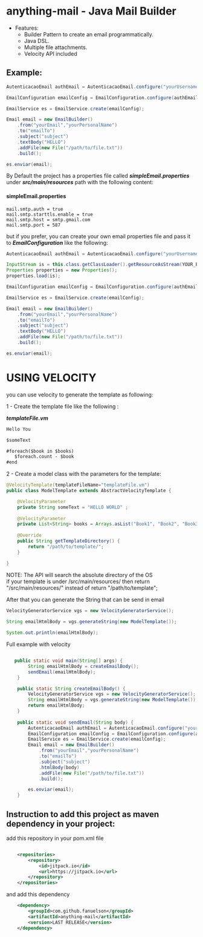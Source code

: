 anything-mail -  Java Mail Builder
===========


* Features:
  * Builder Pattern to create an email programmatically.
  * Java DSL.
  * Multiple file attachments.
  * Velocity API included


Example:
------
```java
AutenticacaoEmail authEmail = AutenticacaoEmail.configure("yourUsername", "yourPassword");

EmailConfiguration emailConfig = EmailConfiguration.configure(authEmail);

EmailService es = EmailService.create(emailConfig);

Email email = new EmailBuilder()
  	.from("yourEmail","yourPersonalName")
  	.to("emailTo")
  	.subject("subject")
  	.textBody("HELLO")
  	.addFile(new File("/path/to/file.txt"))
  	.build();

es.enviar(email);
```

By Default the project has a properties file called ***simpleEmail.properties*** under ***src/main/resources*** path with the following content:

#### simpleEmail.properties
```properties
mail.smtp.auth = true
mail.smtp.starttls.enable = true
mail.smtp.host = smtp.gmail.com
mail.smtp.port = 587
```

but if you prefer, you can create your own email properties file and pass it to ***EmailConfiguration*** like the following:

```java
AutenticacaoEmail authEmail = AutenticacaoEmail.configure("yourUsername", "yourPassword");

InputStream is = this.class.getClassLoader().getResourceAsStream(YOUR_EMAIL_PROPERTIES_FILE_NAME);
Properties properties = new Properties();
properties.load(is);

EmailConfiguration emailConfig = EmailConfiguration.configure(authEmail, properties);

EmailService es = EmailService.create(emailConfig);

Email email = new EmailBuilder()
  	.from("yourEmail","yourPersonalName")
  	.to("emailTo")
  	.subject("subject")
  	.textBody("HELLO")
  	.addFile(new File("/path/to/file.txt"))
  	.build();

es.enviar(email);
```

USING VELOCITY
===========

you can use velocity to generate the template as following:

 1 - Create the template file like the following :

***templateFile.vm***
```txt
Hello You

$someText

#foreach($book in $books)
   $foreach.count - $book 
#end


```

 2 - Create a model class with the parameters for the template:
```java
@VelocityTemplate(templateFileName="templateFile.vm")
public class ModelTemplate extends AbstractVelocityTemplate {

 	@VelocityParameter
 	private String someText = "HELLO WORLD" ;
 	
 	@VelocityParameter
 	private List<String> books = Arrays.asList("Book1", "Book2", "Book3") ;
 	
 	@Override
 	public String getTemplateDirectory() {
 		return "/path/to/template/";
 	}

}
```
NOTE: The API will search the absolute directory of the OS <br />
if your template is under /src/main/resources/ then return "/src/main/resources/" instead of return "/path/to/template"; <br />

After that you can generate the String that can be send in email
```java
VelocityGeneratorService vgs = new VelocityGeneratorService();
		
String emailHtmlBody = vgs.generateString(new ModelTemplate());

System.out.println(emailHtmlBody);
```

Full example with velocity

```java

   public static void main(String[] args) {
		String emailHtmlBody = createEmailBody();
		sendEmail(emailHtmlBody);
	}

	public static String createEmailBody() {
		VelocityGeneratorService vgs = new VelocityGeneratorService();
		String emailHtmlBody = vgs.generateString(new ModelTemplate());
		return emailHtmlBody;
	}
	
	public static void sendEmail(String body) {
		AutenticacaoEmail authEmail = AutenticacaoEmail.configure("yourUsername", "yourPassword");
		EmailConfiguration emailConfig = EmailConfiguration.configure(authEmail);
		EmailService es = EmailService.create(emailConfig);
		Email email = new EmailBuilder()
		  	.from("yourEmail","yourPersonalName")
		  	.to("emailTo")
		  	.subject("subject")
		  	.htmlBody(body)
		  	.addFile(new File("/path/to/file.txt"))
		  	.build();

		es.enviar(email);
	}
```


Instruction to add this project as maven dependency in your project:
------

add this repository in your pom.xml file

```xml

	<repositories>
		<repository>
		    <id>jitpack.io</id>
		    <url>https://jitpack.io</url>
		</repository>
	</repositories>
```

and add this dependency

```xml
	<dependency>
	    <groupId>com.github.fanuelson</groupId>
	    <artifactId>anything-mail</artifactId>
	    <version>LAST RELEASE</version>
	</dependency>
```

